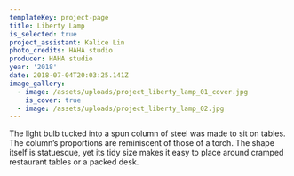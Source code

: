 ```yaml
---
templateKey: project-page
title: Liberty Lamp
is_selected: true
project_assistant: Kalice Lin
photo_credits: HAHA studio
producer: HAHA studio
year: '2018'
date: 2018-07-04T20:03:25.141Z
image_gallery:
  - image: /assets/uploads/project_liberty_lamp_01_cover.jpg
    is_cover: true
  - image: /assets/uploads/project_liberty_lamp_02.jpg
---
```

The light bulb tucked into a spun column of steel was made to sit on tables. The column’s proportions are reminiscent of those of a torch. The shape itself is statuesque, yet its tidy size makes it easy to place around cramped restaurant tables or a packed desk.
